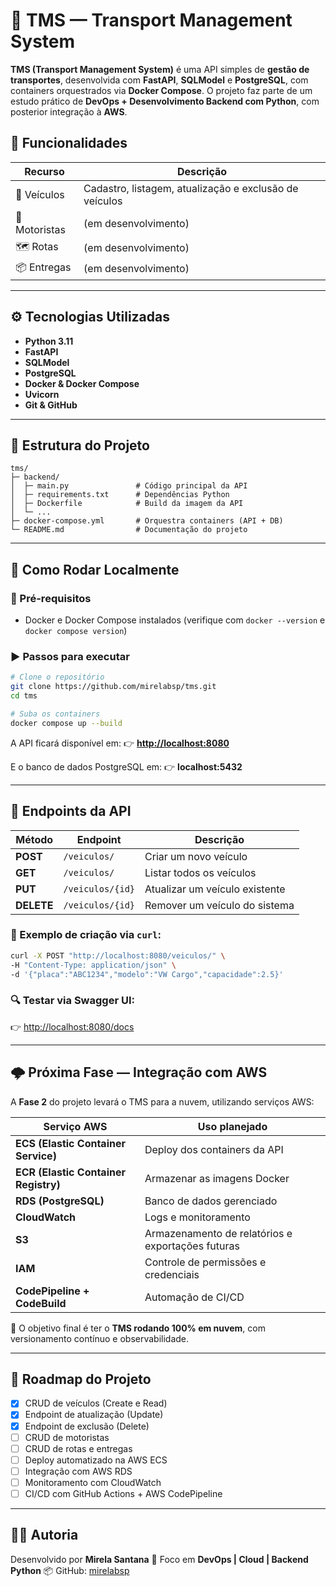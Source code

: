 
# 🚛 TMS — Transport Management System

**TMS (Transport Management System)** é uma API simples de **gestão de transportes**, desenvolvida com **FastAPI**, **SQLModel** e **PostgreSQL**, com containers orquestrados via **Docker Compose**.
O projeto faz parte de um estudo prático de **DevOps + Desenvolvimento Backend com Python**, com posterior integração à **AWS**.

## 🧩 Funcionalidades

| Recurso       | Descrição                                              |
| ------------- | ------------------------------------------------------ |
| 🚗 Veículos   | Cadastro, listagem, atualização e exclusão de veículos |
| 👷 Motoristas | (em desenvolvimento)                                   |
| 🗺️ Rotas     | (em desenvolvimento)                                   |
| 📦 Entregas   | (em desenvolvimento)                                   |

---

## ⚙️ Tecnologias Utilizadas

* **Python 3.11**
* **FastAPI**
* **SQLModel**
* **PostgreSQL**
* **Docker & Docker Compose**
* **Uvicorn**
* **Git & GitHub**

---

## 🧱 Estrutura do Projeto

```
tms/
├─ backend/
│  ├─ main.py               # Código principal da API
│  ├─ requirements.txt      # Dependências Python
│  ├─ Dockerfile            # Build da imagem da API
│  └─ ...
├─ docker-compose.yml       # Orquestra containers (API + DB)
└─ README.md                # Documentação do projeto
```

---

## 🚀 Como Rodar Localmente

### 🔧 Pré-requisitos

* Docker e Docker Compose instalados
  (verifique com `docker --version` e `docker compose version`)

### ▶️ Passos para executar

```bash
# Clone o repositório
git clone https://github.com/mirelabsp/tms.git
cd tms

# Suba os containers
docker compose up --build
```

A API ficará disponível em:
👉 **[http://localhost:8080](http://localhost:8080)**

E o banco de dados PostgreSQL em:
👉 **localhost:5432**

---

## 🧠 Endpoints da API

| Método     | Endpoint         | Descrição                      |
| ---------- | ---------------- | ------------------------------ |
| **POST**   | `/veiculos/`     | Criar um novo veículo          |
| **GET**    | `/veiculos/`     | Listar todos os veículos       |
| **PUT**    | `/veiculos/{id}` | Atualizar um veículo existente |
| **DELETE** | `/veiculos/{id}` | Remover um veículo do sistema  |

### 🧪 Exemplo de criação via `curl`:

```bash
curl -X POST "http://localhost:8080/veiculos/" \
-H "Content-Type: application/json" \
-d '{"placa":"ABC1234","modelo":"VW Cargo","capacidade":2.5}'
```

### 🔍 Testar via Swagger UI:

👉 [http://localhost:8080/docs](http://localhost:8080/docs)

---

## 🌩️ Próxima Fase — Integração com AWS

A **Fase 2** do projeto levará o TMS para a nuvem, utilizando serviços AWS:

| Serviço AWS                          | Uso planejado                                     |
| ------------------------------------ | ------------------------------------------------- |
| **ECS (Elastic Container Service)**  | Deploy dos containers da API                      |
| **ECR (Elastic Container Registry)** | Armazenar as imagens Docker                       |
| **RDS (PostgreSQL)**                 | Banco de dados gerenciado                         |
| **CloudWatch**                       | Logs e monitoramento                              |
| **S3**                               | Armazenamento de relatórios e exportações futuras |
| **IAM**                              | Controle de permissões e credenciais              |
| **CodePipeline + CodeBuild**         | Automação de CI/CD                                |

🚀 O objetivo final é ter o **TMS rodando 100% em nuvem**, com versionamento contínuo e observabilidade.

---

## 📅 Roadmap do Projeto

* [x] CRUD de veículos (Create e Read)
* [x] Endpoint de atualização (Update)
* [x] Endpoint de exclusão (Delete)
* [ ] CRUD de motoristas
* [ ] CRUD de rotas e entregas
* [ ] Deploy automatizado na AWS ECS
* [ ] Integração com AWS RDS
* [ ] Monitoramento com CloudWatch
* [ ] CI/CD com GitHub Actions + AWS CodePipeline

---

## 👩‍💻 Autoria

Desenvolvido por **Mirela Santana** 💜
Foco em **DevOps | Cloud | Backend Python**
📦 GitHub: [mirelabsp](https://github.com/mirelabsp)
